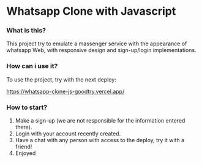 # Whatsapp Clone with Javascript

### What is this?

This project try to emulate a massenger service with the appearance of whatsapp Web, with responsive design and sign-up/login implementations.

### How can i use it?

To use the project, try with the next deploy:

https://whatsapp-clone-js-goodtry.vercel.app/

### How to start?
1. Make a sign-up (we are not responsible for the information entered there).
2. Login with your account recently created.
3. Have a chat with any person with access to the deploy, try it with a friend!
4. Enjoyed

